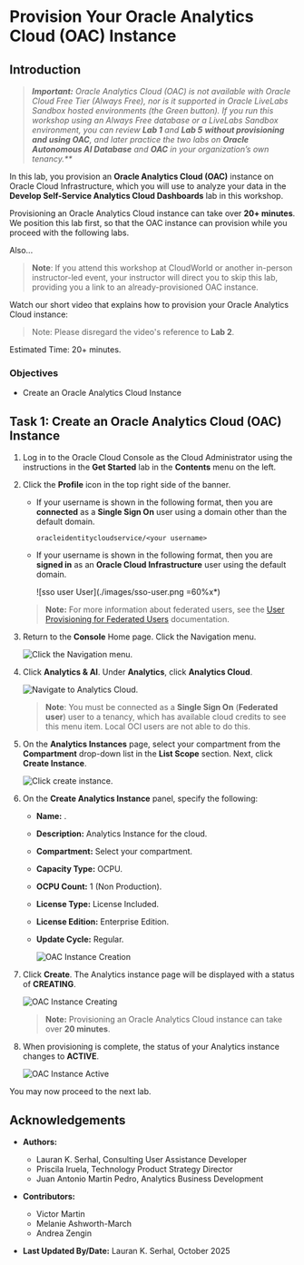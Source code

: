<!--
    {
        "name":"Provision Your Oracle Analytics Cloud (OAC) Instance",
        "description":"Create a new OAC instance",
        "author":"Lauran K. Serhal, Consulting User Assistance Developer",
        "last_Updated":"Lauran K. Serhal, October 2025"
    }
-->
# Provision Your Oracle Analytics Cloud (OAC) Instance

## Introduction

> _**Important:** Oracle Analytics Cloud (OAC) is not available with Oracle Cloud Free Tier (Always Free), nor is it supported in Oracle LiveLabs Sandbox hosted environments (the Green button). If you run this workshop using an Always Free database or a LiveLabs Sandbox environment, you can review **Lab 1** and **Lab 5** **without provisioning and using OAC**, and later practice the two labs on **Oracle Autonomous AI Database** and **OAC** in your organization’s own tenancy.**_

In this lab, you provision an **Oracle Analytics Cloud (OAC)** instance on Oracle Cloud Infrastructure, which you will use to analyze your data in the **Develop Self-Service Analytics Cloud Dashboards** lab in this workshop.

Provisioning an Oracle Analytics Cloud instance can take over **20+ minutes**. We position this lab first, so that the OAC instance can provision while you proceed with the following labs.

Also...

> **Note**: If you attend this workshop at CloudWorld or another in-person instructor-led event, your instructor will direct you to skip this lab, providing you a link to  an already-provisioned OAC instance.

Watch our short video that explains how to provision your Oracle Analytics Cloud instance:

> Note: Please disregard the video's reference to **Lab 2**.

[](youtube:ZAqXlhivQCg)

Estimated Time: 20+ minutes.

### Objectives
- Create an Oracle Analytics Cloud Instance

## Task 1: Create an Oracle Analytics Cloud (OAC) Instance

1. Log in to the Oracle Cloud Console as the Cloud Administrator using the instructions in the **Get Started** lab in the **Contents** menu on the left.

2. Click the **Profile** icon in the top right side of the banner. 

    - If your username is shown in the following format, then you are **connected** as a **Single Sign On** user using a domain other than the default domain.

        `oracleidentitycloudservice/<your username>`

    - If your username is shown in the following format, then you are **signed in** as an **Oracle Cloud Infrastructure** user using the default domain.
    
        ![sso user User](./images/sso-user.png =60%x*)

    >**Note:** For more information about federated users, see the [User Provisioning for Federated Users](https://docs.cloud.oracle.com/en-us/iaas/Content/Identity/Tasks/usingscim.htm) documentation.

3. Return to the **Console** Home page. Click the Navigation menu.

    ![Click the Navigation menu.](./images/click-navigation.png)

4. Click **Analytics & AI**. Under **Analytics**, click **Analytics Cloud**.

    ![Navigate to Analytics Cloud.](./images/analytics-cloud.png)

    > **Note**: You must be connected as a **Single Sign On** (**Federated user**) user to a tenancy, which has available cloud credits to see this menu item. Local OCI users are not able to do this.

5. On the **Analytics Instances** page, select your compartment from the **Compartment** drop-down list in the **List Scope** section. Next, click **Create Instance**.

    ![Click create instance.](./images/create-instance.png)

6. On the **Create Analytics Instance** panel, specify the following: 
    * **Name:** [](var:oac_instance_name).
    * **Description:** Analytics Instance for the cloud.
    * **Compartment:** Select your compartment.
    * **Capacity Type:** OCPU.
    * **OCPU Count:** 1 (Non Production).
    * **License Type:** License Included.
    * **License Edition:** Enterprise Edition.
    * **Update Cycle:** Regular.

        ![OAC Instance Creation](./images/create-analytics-instance.png)

7. Click **Create**. The Analytics instance page will be displayed with a status of **CREATING**.

    ![OAC Instance Creating](./images/oac-creating.png)

    >**Note:** Provisioning an Oracle Analytics Cloud instance can take over **20 minutes**.

8. When provisioning is complete, the status of your Analytics instance changes to **ACTIVE**.

    ![OAC Instance Active](./images/oac-created.png)

You may now proceed to the next lab.

## Acknowledgements

- **Authors:**
    * Lauran K. Serhal, Consulting User Assistance Developer
    * Priscila Iruela, Technology Product Strategy Director
    * Juan Antonio Martin Pedro, Analytics Business Development

- **Contributors:**
    * Victor Martin
    * Melanie Ashworth-March
    * Andrea Zengin

- **Last Updated By/Date:** Lauran K. Serhal, October 2025
